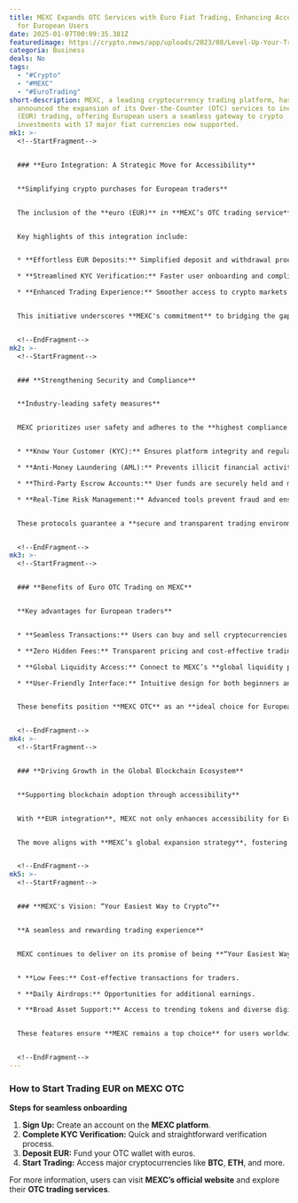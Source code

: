 ```yaml
---
title: MEXC Expands OTC Services with Euro Fiat Trading, Enhancing Accessibility
  for European Users
date: 2025-01-07T00:09:35.381Z
featuredimage: https://crypto.news/app/uploads/2023/08/Level-Up-Your-Trades-with-EUR-Transfers-Now-Enabled-for-Retail-Traders-in-the-Crypto.com-Exchange02.png.webp
categoria: Business
deals: No
tags:
  - "#Crypto"
  - "#MEXC"
  - "#EuroTrading"
short-description: MEXC, a leading cryptocurrency trading platform, has
  announced the expansion of its Over-the-Counter (OTC) services to include Euro
  (EUR) trading, offering European users a seamless gateway to crypto
  investments with 17 major fiat currencies now supported.
mk1: >-
  <!--StartFragment-->


  ### **Euro Integration: A Strategic Move for Accessibility**


  **Simplifying crypto purchases for European traders**


  The inclusion of the **euro (EUR)** in **MEXC’s OTC trading service** allows users across **Europe** to purchase major cryptocurrencies, including **Bitcoin (BTC)** and **Ethereum (ETH)**, directly using their local fiat currency.


  Key highlights of this integration include:


  * **Effortless EUR Deposits:** Simplified deposit and withdrawal processes.

  * **Streamlined KYC Verification:** Faster user onboarding and compliance.

  * **Enhanced Trading Experience:** Smoother access to crypto markets for European users.


  This initiative underscores **MEXC's commitment** to bridging the gap between **traditional finance** and the **crypto ecosystem**.


  <!--EndFragment-->
mk2: >-
  <!--StartFragment-->


  ### **Strengthening Security and Compliance**


  **Industry-leading safety measures**


  MEXC prioritizes user safety and adheres to the **highest compliance standards**, including:


  * **Know Your Customer (KYC):** Ensures platform integrity and regulatory compliance.

  * **Anti-Money Laundering (AML):** Prevents illicit financial activities.

  * **Third-Party Escrow Accounts:** User funds are securely held and monitored.

  * **Real-Time Risk Management:** Advanced tools prevent fraud and ensure fund safety.


  These protocols guarantee a **secure and transparent trading environment**, enhancing trust among European users.


  <!--EndFragment-->
mk3: >-
  <!--StartFragment-->


  ### **Benefits of Euro OTC Trading on MEXC**


  **Key advantages for European traders**


  * **Seamless Transactions:** Users can buy and sell cryptocurrencies directly with **EUR**.

  * **Zero Hidden Fees:** Transparent pricing and cost-effective trading.

  * **Global Liquidity Access:** Connect to MEXC’s **global liquidity pool** for better trade execution.

  * **User-Friendly Interface:** Intuitive design for both beginners and experienced traders.


  These benefits position **MEXC OTC** as an **ideal choice for European crypto enthusiasts** looking to navigate the digital asset market efficiently.


  <!--EndFragment-->
mk4: >-
  <!--StartFragment-->


  ### **Driving Growth in the Global Blockchain Ecosystem**


  **Supporting blockchain adoption through accessibility**


  With **EUR integration**, MEXC not only enhances accessibility for European users but also contributes to the **broader adoption of blockchain technology**.


  The move aligns with **MEXC’s global expansion strategy**, fostering a more inclusive financial ecosystem and driving blockchain innovation across Europe and beyond.


  <!--EndFragment-->
mk5: >-
  <!--StartFragment-->


  ### **MEXC's Vision: “Your Easiest Way to Crypto”**


  **A seamless and rewarding trading experience**


  MEXC continues to deliver on its promise of being **“Your Easiest Way to Crypto”** by offering:


  * **Low Fees:** Cost-effective transactions for traders.

  * **Daily Airdrops:** Opportunities for additional earnings.

  * **Broad Asset Support:** Access to trending tokens and diverse digital assets.


  These features ensure **MEXC remains a top choice** for users worldwide seeking reliability and value in their crypto journey.


  <!--EndFragment-->
---
```

<!--StartFragment-->

### **How to Start Trading EUR on MEXC OTC**

**Steps for seamless onboarding**

1. **Sign Up:** Create an account on the **MEXC platform**.
2. **Complete KYC Verification:** Quick and straightforward verification process.
3. **Deposit EUR:** Fund your OTC wallet with euros.
4. **Start Trading:** Access major cryptocurrencies like **BTC**, **ETH**, and more.

For more information, users can visit **MEXC’s official website** and explore their **OTC trading services**.

<!--EndFragment-->
